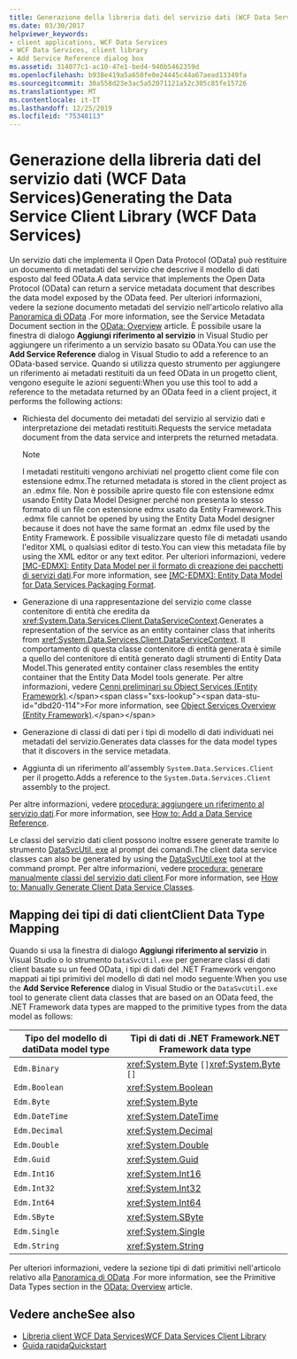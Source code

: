 ```yaml
---
title: Generazione della libreria dati del servizio dati (WCF Data Services)
ms.date: 03/30/2017
helpviewer_keywords:
- client applications, WCF Data Services
- WCF Data Services, client library
- Add Service Reference dialog box
ms.assetid: 314077c1-ac10-47e1-bed4-940b5462359d
ms.openlocfilehash: b938e419a5a650fe0e24445c44a67aead13349fa
ms.sourcegitcommit: 30a558d23e3ac5a52071121a52c305c85fe15726
ms.translationtype: MT
ms.contentlocale: it-IT
ms.lasthandoff: 12/25/2019
ms.locfileid: "75348113"
---
```

# <a name="generating-the-data-service-client-library-wcf-data-services"></a><span data-ttu-id="dbd20-102">Generazione della libreria dati del servizio dati (WCF Data Services)</span><span class="sxs-lookup"><span data-stu-id="dbd20-102">Generating the Data Service Client Library (WCF Data Services)</span></span>
<span data-ttu-id="dbd20-103">Un servizio dati che implementa il Open Data Protocol (OData) può restituire un documento di metadati del servizio che descrive il modello di dati esposto dal feed OData.</span><span class="sxs-lookup"><span data-stu-id="dbd20-103">A data service that implements the Open Data Protocol (OData) can return a service metadata document that describes the data model exposed by the OData feed.</span></span> <span data-ttu-id="dbd20-104">Per ulteriori informazioni, vedere la sezione documento metadati del servizio nell'articolo relativo alla [Panoramica di OData](https://www.odata.org/documentation/odata-version-2-0/overview/) .</span><span class="sxs-lookup"><span data-stu-id="dbd20-104">For more information, see the Service Metadata Document section in the [OData: Overview](https://www.odata.org/documentation/odata-version-2-0/overview/) article.</span></span> <span data-ttu-id="dbd20-105">È possibile usare la finestra di dialogo **Aggiungi riferimento al servizio** in Visual Studio per aggiungere un riferimento a un servizio basato su OData.</span><span class="sxs-lookup"><span data-stu-id="dbd20-105">You can use the **Add Service Reference** dialog in Visual Studio to add a reference to an OData-based service.</span></span> <span data-ttu-id="dbd20-106">Quando si utilizza questo strumento per aggiungere un riferimento ai metadati restituiti da un feed OData in un progetto client, vengono eseguite le azioni seguenti:</span><span class="sxs-lookup"><span data-stu-id="dbd20-106">When you use this tool to add a reference to the metadata returned by an OData feed in a client project, it performs the following actions:</span></span>  
  
- <span data-ttu-id="dbd20-107">Richiesta del documento dei metadati del servizio al servizio dati e interpretazione dei metadati restituiti.</span><span class="sxs-lookup"><span data-stu-id="dbd20-107">Requests the service metadata document from the data service and interprets the returned metadata.</span></span>  
  
    > [!NOTE]
    > <span data-ttu-id="dbd20-108">I metadati restituiti vengono archiviati nel progetto client come file con estensione edmx.</span><span class="sxs-lookup"><span data-stu-id="dbd20-108">The returned metadata is stored in the client project as an .edmx file.</span></span> <span data-ttu-id="dbd20-109">Non è possibile aprire questo file con estensione edmx usando Entity Data Model Designer perché non presenta lo stesso formato di un file con estensione edmx usato da Entity Framework.</span><span class="sxs-lookup"><span data-stu-id="dbd20-109">This .edmx file cannot be opened by using the Entity Data Model designer because it does not have the same format an .edmx file used by the Entity Framework.</span></span> <span data-ttu-id="dbd20-110">È possibile visualizzare questo file di metadati usando l'editor XML o qualsiasi editor di testo.</span><span class="sxs-lookup"><span data-stu-id="dbd20-110">You can view this metadata file by using the XML editor or any text editor.</span></span> <span data-ttu-id="dbd20-111">Per ulteriori informazioni, vedere [\[MC-EDMX\]: Entity Data Model per il formato di creazione dei pacchetti di servizi dati](https://docs.microsoft.com/openspecs/windows_protocols/mc-edmx/5dff5e25-56a1-408b-9d44-bff6634c7d16).</span><span class="sxs-lookup"><span data-stu-id="dbd20-111">For more information, see [\[MC-EDMX\]: Entity Data Model for Data Services Packaging Format](https://docs.microsoft.com/openspecs/windows_protocols/mc-edmx/5dff5e25-56a1-408b-9d44-bff6634c7d16).</span></span>
  
- <span data-ttu-id="dbd20-112">Generazione di una rappresentazione del servizio come classe contenitore di entità che eredita da <xref:System.Data.Services.Client.DataServiceContext>.</span><span class="sxs-lookup"><span data-stu-id="dbd20-112">Generates a representation of the service as an entity container class that inherits from <xref:System.Data.Services.Client.DataServiceContext>.</span></span> <span data-ttu-id="dbd20-113">Il comportamento di questa classe contenitore di entità generata è simile a quello del contenitore di entità generato dagli strumenti di Entity Data Model.</span><span class="sxs-lookup"><span data-stu-id="dbd20-113">This generated entity container class resembles the entity container that the Entity Data Model tools generate.</span></span> <span data-ttu-id="dbd20-114">Per altre informazioni, vedere [Cenni preliminari su Object Services (Entity Framework)](https://docs.microsoft.com/previous-versions/bb386871(v=vs.100)).</span><span class="sxs-lookup"><span data-stu-id="dbd20-114">For more information, see [Object Services Overview (Entity Framework)](https://docs.microsoft.com/previous-versions/bb386871(v=vs.100)).</span></span>  
  
- <span data-ttu-id="dbd20-115">Generazione di classi di dati per i tipi di modello di dati individuati nei metadati del servizio.</span><span class="sxs-lookup"><span data-stu-id="dbd20-115">Generates data classes for the data model types that it discovers in the service metadata.</span></span>  
  
- <span data-ttu-id="dbd20-116">Aggiunta di un riferimento all'assembly `System.Data.Services.Client` per il progetto.</span><span class="sxs-lookup"><span data-stu-id="dbd20-116">Adds a reference to the `System.Data.Services.Client` assembly to the project.</span></span>  
  
 <span data-ttu-id="dbd20-117">Per altre informazioni, vedere [procedura: aggiungere un riferimento al servizio dati](how-to-add-a-data-service-reference-wcf-data-services.md).</span><span class="sxs-lookup"><span data-stu-id="dbd20-117">For more information, see [How to: Add a Data Service Reference](how-to-add-a-data-service-reference-wcf-data-services.md).</span></span>  
  
 <span data-ttu-id="dbd20-118">Le classi del servizio dati client possono inoltre essere generate tramite lo strumento [DataSvcUtil. exe](wcf-data-service-client-utility-datasvcutil-exe.md) al prompt dei comandi.</span><span class="sxs-lookup"><span data-stu-id="dbd20-118">The client data service classes can also be generated by using the [DataSvcUtil.exe](wcf-data-service-client-utility-datasvcutil-exe.md) tool at the command prompt.</span></span> <span data-ttu-id="dbd20-119">Per altre informazioni, vedere [procedura: generare manualmente classi del servizio dati client](how-to-manually-generate-client-data-service-classes-wcf-data-services.md).</span><span class="sxs-lookup"><span data-stu-id="dbd20-119">For more information, see [How to: Manually Generate Client Data Service Classes](how-to-manually-generate-client-data-service-classes-wcf-data-services.md).</span></span>  
  
## <a name="client-data-type-mapping"></a><span data-ttu-id="dbd20-120">Mapping dei tipi di dati client</span><span class="sxs-lookup"><span data-stu-id="dbd20-120">Client Data Type Mapping</span></span>  
 <span data-ttu-id="dbd20-121">Quando si usa la finestra di dialogo **Aggiungi riferimento al servizio** in Visual Studio o lo strumento `DataSvcUtil.exe` per generare classi di dati client basate su un feed OData, i tipi di dati del .NET Framework vengono mappati ai tipi primitivi del modello di dati nel modo seguente:</span><span class="sxs-lookup"><span data-stu-id="dbd20-121">When you use the **Add Service Reference** dialog in Visual Studio or the `DataSvcUtil.exe` tool to generate client data classes that are based on an OData feed, the .NET Framework data types are mapped to the primitive types from the data model as follows:</span></span>  
  
|<span data-ttu-id="dbd20-122">Tipo del modello di dati</span><span class="sxs-lookup"><span data-stu-id="dbd20-122">Data model type</span></span>|<span data-ttu-id="dbd20-123">Tipi di dati di .NET Framework</span><span class="sxs-lookup"><span data-stu-id="dbd20-123">.NET Framework data type</span></span>|  
|---------------------|------------------------------|  
|`Edm.Binary`|<span data-ttu-id="dbd20-124"><xref:System.Byte> `[]`</span><span class="sxs-lookup"><span data-stu-id="dbd20-124"><xref:System.Byte> `[]`</span></span>|  
|`Edm.Boolean`|<xref:System.Boolean>|  
|`Edm.Byte`|<xref:System.Byte>|  
|`Edm.DateTime`|<xref:System.DateTime>|  
|`Edm.Decimal`|<xref:System.Decimal>|  
|`Edm.Double`|<xref:System.Double>|  
|`Edm.Guid`|<xref:System.Guid>|  
|`Edm.Int16`|<xref:System.Int16>|  
|`Edm.Int32`|<xref:System.Int32>|  
|`Edm.Int64`|<xref:System.Int64>|  
|`Edm.SByte`|<xref:System.SByte>|  
|`Edm.Single`|<xref:System.Single>|  
|`Edm.String`|<xref:System.String>|  
  
 <span data-ttu-id="dbd20-125">Per ulteriori informazioni, vedere la sezione tipi di dati primitivi nell'articolo relativo alla [Panoramica di OData](https://www.odata.org/documentation/odata-version-2-0/overview/) .</span><span class="sxs-lookup"><span data-stu-id="dbd20-125">For more information, see the Primitive Data Types section in the [OData: Overview](https://www.odata.org/documentation/odata-version-2-0/overview/) article.</span></span>
  
## <a name="see-also"></a><span data-ttu-id="dbd20-126">Vedere anche</span><span class="sxs-lookup"><span data-stu-id="dbd20-126">See also</span></span>

- [<span data-ttu-id="dbd20-127">Libreria client WCF Data Services</span><span class="sxs-lookup"><span data-stu-id="dbd20-127">WCF Data Services Client Library</span></span>](wcf-data-services-client-library.md)
- [<span data-ttu-id="dbd20-128">Guida rapida</span><span class="sxs-lookup"><span data-stu-id="dbd20-128">Quickstart</span></span>](quickstart-wcf-data-services.md)
